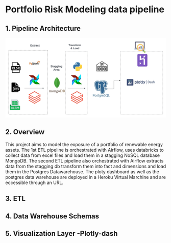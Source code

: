 # Portfolio Risk Modeling data pipeline

## 1. Pipeline Architecture

![Image]( /enr_risk_modeling/env/Images/blx_mdp_etl_pipeline.jpeg "Portolio risk modling data pipeline")

## 2. Overview
This project aims to model the exposure of a portfolio of renewable energy assets.
The 1st ETL pipeline is orchestrated with Airflow, uses databricks to collect data from excel files and load them in a stagging NoSQL database MongoDB. The second ETL pipeline also orchestrated with Airflow extracts data from the stagging db transform them into fact and dimensions and load them in the Postgres Datawarehouse. The ploty dashboard as well as the postgres data warehouse are deployed in a Heroku Virtual Marchine and are eccessible through an URL.

## 3. ETL

## 4. Data Warehouse Schemas

## 5. Visualization Layer -Plotly-dash
